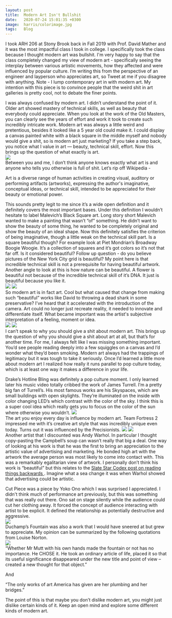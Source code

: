 ```yaml
---
layout: post
title:  Modern Art Isn't Bullshit
date:   2020-07-24 15:01:35 +0300
image:  harris/colorimage.jpg
tags:   Blog
---
```


I took ARH 206 at Stony Brook back in Fall 2019 with Prof. David Mather and it was the most impactful class I took in college. I specifically took the class because I thought modern art was bullshit. I'm very happy to say that the class completely changed my view of modern art - specifically seeing the interplay between various artistic movements, how they affected and were influenced by popular culture. I’m writing this from the perspective of an engineer and layperson who appreciates art, so Tweet at me if you disagree with anything. Note - I lump contemporary art in with modern art. My intention with this piece is to convince people that the weird shit in art galleries is pretty cool, not to debate the finer points.

I was always confused by modern art. I didn’t understand the point of it. Older art showed mastery of technical skills, as well as beauty that everybody could appreciate. When you look at the work of the Old Masters, you can clearly see the years of effort and work it took to create such incredibly intricate work. Modern art was always a little weird and pretentious, besides it looked like a 5 year old could make it. I could display a canvas painted white with a black square in the middle myself and nobody would give a shit, so is modern art just marketing? If you take a step back, you notice what I value in art — beauty, technical skill, effort. Now this brings up the question of what exactly is art. <br/>
![]({{site.baseurl}}/images/modernart/oldmaster.jpg)<br/>
Between you and me, I don’t think anyone knows exactly what art is and anyone who tells you otherwise is full of shit. Let’s rip off Wikipedia - 

Art is a diverse range of human activities in creating visual, auditory or performing artifacts (artworks), expressing the author's imaginative, conceptual ideas, or technical skill, intended to be appreciated for their beauty or emotional power.

This sounds pretty legit to me since it’s a wide open definition and it definitely covers the most important bases. Under this definition I wouldn’t hesitate to label Malevich’s Black Square art. Long story short Malevich wanted to make a painting that wasn’t “of” something. He didn’t want to show the beauty of some thing, he wanted to be completely original and show the beauty of an ideal shape. Now this definitely satisfies the criterion of being imaginative, though a little weak on the technical skill part. Is a square beautiful though? For example look at Piet Mondrian’s Broadway Boogie Woogie. It’s a collection of squares and it’s got colors so it’s not that far off. Is it considered beautiful? Follow up question - do you believe pictures of the New York City grid is beautiful? My point here is that incredible technical skill is not a prerequisite for having beautiful artwork. Another angle to look at this is how nature can be beautiful. A flower is beautiful not because of the incredible technical skill of it’s DNA. It just is beautiful because you like it. <br/>
![]({{site.baseurl}}/images/modernart/blacksquare.jpg)
![]({{site.baseurl}}/images/modernart/broadwayboogiewoogie.jpg)<br/>
So modern art is in fact art. Cool but what caused that change from making such “beautiful” works like David to throwing a dead shark in some preservative? I’ve heard that it accelerated with the introduction of the camera. Art could no longer just recreate reality, it needed to innovate and differentiate itself. What became important was the artist's subjective interpretation of a feeling, moment or idea.<br/>
![]({{site.baseurl}}/images/modernart/hirstshark.jpg)
![]({{site.baseurl}}/images/modernart/david.jpg)<br/>
I can’t speak to why you should give a shit about modern art. This brings up the question of why you should give a shit about art at all, but that’s for another time. For me, I always felt like I was missing something important. You’d see people reading deeply into a few squiggles on a canvas and I’d wonder what they’d been smoking. Modern art always had the trappings of legitimacy but it was tough to take it seriously. Once I’d learned a little more about modern art I realized how really it runs parallel to pop culture today, which is at least one way it makes a difference in your life.

Drake’s Hotline Bling was definitely a pop culture moment.  I only learned later his music video totally cribbed the work of James Turrell. I’m a pretty big fan of Turrell’s. His most famous works are his Skyspaces, which are small buildings with open skylights. They’re illuminated on the inside with color changing LED’s which contrast with the color of the sky. I think this is a super cool idea which really gets you to focus on the color of the sun where otherwise you wouldn’t.
![]({{site.baseurl}}/images/modernart/drake.jpg)<br/>
The art you enjoy every day is influence by modern art. Team Fortress 2 impressed me with it’s creative art style that was incredibly unique even today. Turns out it was influenced by the Precisionists.
![]({{site.baseurl}}/images/modernart/blufort.jpg)
![]({{site.baseurl}}/images/modernart/precisionism.jpg)<br/>
Another artist that I discounted was Andy Warhol. In particular I thought copy-pasting the Campbell’s soup can wasn’t really that big a deal. One way of looking at his work is that he was the first to bring an appreciation to the artistic value of advertising and marketing. He bonded high art with the artwork the average person was most likely to come into contact with. This was a remarkably egalitarian view of artwork. I personally don’t think his work is “beautiful” but this relates to the <a href = "https://slatestarcodex.com/2013/04/11/read-history-of-philosophy-backwards/">Slate Star Codex post on reading things backwards </a>. Imagine what a sea change it was when Warhol showed that advertising could be artistic.

Cut Piece was a piece by Yoko Ono which I was surprised I appreciated. I didn't think much of performance art previously, but this was something that was really out there. Ono sat on stage silently while the audience could cut her clothing away. It forced the concept of audience interacting with artist to be explicit. It defined the relationship as potentially destructive and aggressive.<br/>
![]({{site.baseurl}}/images/modernart/cutpiece.jpg)<br/>
Duchamp’s Fountain was also a work that I would have sneered at but grew to appreciate. My opinion can be summarized by the following quotations from Louise Norton.<br/>
![]({{site.baseurl}}/images/modernart/duchamp.jpg)<br/>
“Whether Mr Mutt with his own hands made the fountain or not has no importance. He CHOSE it. He took an ordinary article of life, placed it so that its useful significance disappeared under the new title and point of view – created a new thought for that object.”

And

“The only works of art America has given are her plumbing and her bridges.”

The point of this is that maybe you don’t dislike modern art, you might just dislike certain kinds of it. Keep an open mind and explore some different kinds of modern art.

